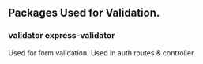 ## Packages Used for Validation.

### validator express-validator

Used for form validation. Used in auth routes & controller.
